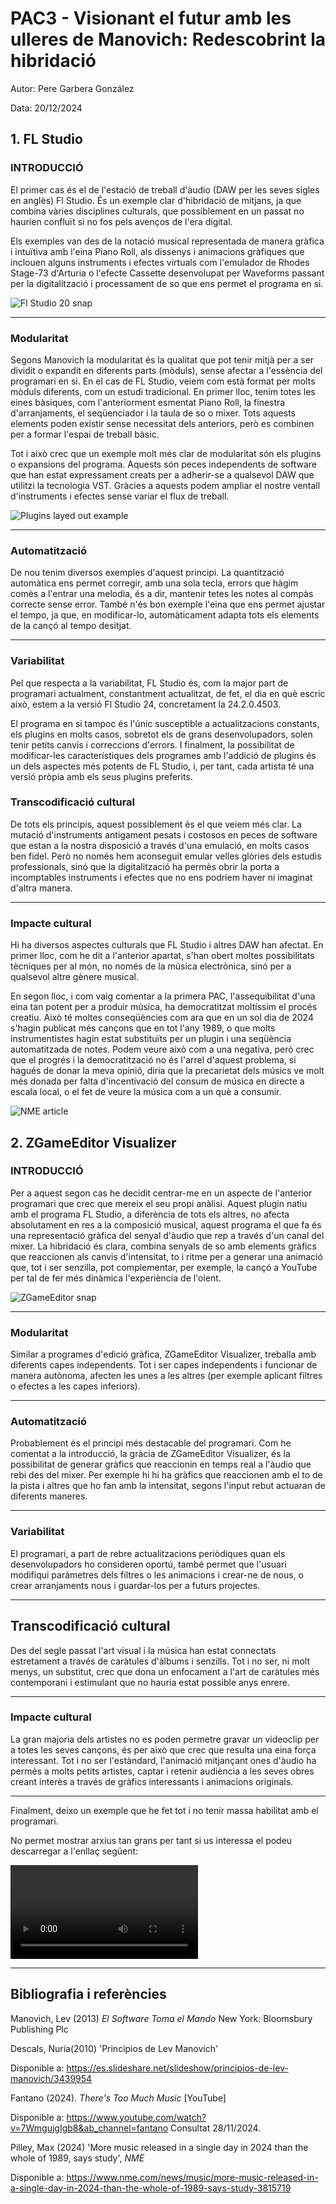 # PAC3 - Visionant el futur amb les ulleres de Manovich: Redescobrint la hibridació


Autor: Pere Garbera González


Data: 20/12/2024


## 1. FL Studio 
### INTRODUCCIÓ
El primer cas és el de l'estació de treball d'àudio (DAW per les seves sigles en anglès) Fl Studio. És un exemple clar d'hibridació  de mitjans, ja que combina vàries disciplines culturals, que possiblement en un passat no haurien confluït si no fos pels avenços de l'era  digital. 

Els exemples van des de la notació musical representada de manera gràfica i intuïtiva amb l'eina Piano Roll, als dissenys i animacions gràfiques que inclouen alguns instruments i efectes virtuals com l'emulador de Rhodes Stage-73 d'Arturia o l'efecte Cassette desenvolupat per Waveforms passant per la digitalització i processament de so que ens permet el programa en si.

![Fl Studio 20 snap](https://github.com/Pere43/PAC3_Manovich_Reloaded/blob/e4e5dcdfc28eb7b0e0c8abb9791419e1e8b5d3c5/snap%20FL.JPG)

---

### Modularitat
Segons Manovich la  modularitat és  la qualitat que pot  tenir mitjà per a ser dividit o expandit en diferents parts (mòduls), sense afectar a l'essència del programari en si. En el cas de FL Studio, veiem com està format per molts mòduls diferents, com un  estudi  tradicional. En primer lloc, tenim totes les eines bàsiques, com l'anteriorment esmentat Piano Roll, la finestra d'arranjaments, el seqüenciador i la taula de so o mixer.  Tots aquests elements poden existir sense necessitat dels anteriors, però es combinen per a formar l'espai de treball bàsic. 

Tot i això  crec que un exemple molt més clar de modularitat són els plugins o expansions del programa. Aquests són peces independents de software que han estat expressament creats per a adherir-se  a qualsevol DAW que utilitzi la tecnologia VST. Gràcies a aquests podem ampliar el nostre ventall d'instruments i efectes sense variar el flux de treball.

![Plugins layed out example](https://github.com/Pere43/PAC3_Manovich_Reloaded/blob/7bdcf48ec725cd5c4d1946bdd2018f0e69ec97a0/Cassette%20%2B%20stage73%20snap.JPG)

---

### Automatització
De nou  tenim diversos exemples d'aquest principi. 
La quantització automàtica ens permet corregir, amb una sola tecla, errors que hàgim comès a l'entrar una melodia, és a dir, mantenir tetes les notes al compàs correcte sense error. També n'és bon exemple l'eina que ens permet ajustar el tempo, ja que, en modificar-lo, automàticament adapta tots els elements de la cançó al tempo desitjat.

---

### Variabilitat
Pel que respecta  a la variabilitat, FL Studio és, com la major part de programari actualment, constantment actualitzat, de fet, el dia en què escric això, estem a la versió Fl Studio 24, concretament la 24.2.0.4503. 

El programa en si  tampoc és l'únic susceptible a actualitzacions constants, els plugins en molts casos, sobretot  els de grans desenvolupadors, solen tenir petits canvis i correccions d'errors. I finalment, la possibilitat de modificar-les característiques dels programes amb l'addició de plugins és un dels aspectes més potents de FL Studio, i, per tant, cada artista té una  versió pròpia  amb  els seus plugins preferits.

### Transcodificació cultural
De tots els principis, aquest possiblement és el que veiem més clar. La mutació d'instruments antigament pesats i costosos en peces de software que estan a la nostra disposició a través d'una emulació, en molts casos ben fidel. Però no només hem aconseguit emular velles glòries dels estudis professionals, sinó que la digitalització ha permès obrir la porta a incomptables instruments i efectes que no ens podríem haver ni imaginat d'altra manera.

---

### Impacte  cultural
Hi ha diversos aspectes culturals  que FL Studio i altres DAW han afectat. En primer lloc, com he dit a l'anterior apartat, s'han obert moltes possibilitats tècniques per al món, no només de la música electrònica, sinó per a qualsevol altre gènere musical.

En segon lloc, i com vaig comentar a la primera PAC, l'assequibilitat d'una eina tan  potent per a produir  música, ha democratitzat moltíssim el procés creatiu. Això   té moltes conseqüències com ara que en un sol dia de 2024 s'hagin publicat  més cançons que en tot l'any 1989, o que molts instrumentistes hagin estat substituïts per un plugin i una seqüència automatitzada de notes. Podem veure això com a una negativa, però crec que el progrés i la democratització no és l'arrel d'aquest problema, si hagués de donar la meva opinió, diria que la precarietat dels músics ve molt més donada per falta d'incentivació del consum de música  en directe  a escala local, o el fet de veure la música com a un què a consumir. 

![NME article](https://github.com/Pere43/PAC3_Manovich_Reloaded/blob/2e07160007ddc2f8503effc401c4fc88e23b1f5d/article.JPG)


## 2. ZGameEditor Visualizer

### INTRODUCCIÓ
Per a aquest segon cas he decidit centrar-me en un aspecte de l'anterior programari que crec que mereix  el seu propi anàlisi. Aquest plugin natiu amb el programa FL Studio, a diferència de tots els altres, no afecta absolutament en res a la composició musical, aquest programa el que fa és una representació  gràfica del senyal d'àudio que rep a través d'un canal del mixer. La hibridació és clara, combina senyals de so amb elements gràfics que reaccionen als canvis d'intensitat, to i ritme  per a generar una animació que, tot i ser senzilla, pot complementar,  per exemple, la cançó a YouTube per tal de fer més dinàmica  l'experiència de l'oient.

![ZGameEditor snap](https://github.com/Pere43/PAC3_Manovich_Reloaded/blob/ee525b7c19f5039c5924c175f1a536ae94ec085c/ZGameEditor%20snap.JPG)

---
### Modularitat
Similar a programes d'edició gràfica, ZGameEditor Visualizer, treballa amb diferents capes independents. Tot i ser capes independents i  funcionar de manera autònoma, afecten les unes a les altres  (per exemple aplicant filtres o efectes a les capes inferiors).

---

### Automatització
Probablement és el principi més destacable del programari. Com he comentat a la introducció, la gràcia de ZGameEditor  Visualizer, és la possibilitat de generar gràfics que reaccionin en temps real a l'àudio que rebi des del mixer. Per exemple hi hi ha gràfics que reaccionen amb el to de la pista i altres que ho fan amb la intensitat, segons l'input rebut actuaran de diferents maneres.

---

### Variabilitat
El programari, a part de rebre actualitzacions periòdiques quan els desenvolupadors  ho consideren  oportú, també permet que l'usuari modifiqui paràmetres dels filtres o les animacions i crear-ne de nous, o crear arranjaments nous i guardar-los per a futurs  projectes.

---

## Transcodificació cultural
Des del  segle passat l'art visual  i la música han estat connectats estretament  a través de caràtules  d'àlbums i senzills. Tot i no ser, ni molt menys, un substitut, crec que dona un enfocament a l'art de caràtules més contemporani i estimulant que  no hauria  estat  possible anys enrere. 

---

### Impacte cultural
La gran majoria dels artistes no es  poden permetre gravar un videoclip per a totes les seves cançons, és per  això que  crec que resulta  una eina força interessant. Tot i no ser l'estàndard, l'animació mitjançant ones d'àudio  ha permès a molts petits artistes, captar i retenir audiència a les seves obres  creant interès a través de gràfics interessants i animacions originals. 

---

Finalment,  deixo un exemple que he fet tot i no tenir  massa habilitat amb el programari. 

No permet mostrar arxius tan grans per tant si us interessa el podeu descarregar a l'enllaç següent:

![Vídeo utilitzant el visualizer](https://github.com/Pere43/PAC3_Manovich_Reloaded/blob/6f650526d457f540922e0739cf4a1b8af9bbb23c/proves%20PAC3.mp4)

---

## Bibliografia i referències

Manovich, Lev (2013) _El Software Toma el Mando_ New York: Bloomsbury Publishing Plc



Descals, Nuria(2010) 'Principios de Lev Manovich'

Disponible a: https://es.slideshare.net/slideshow/principios-de-lev-manovich/3439954




Fantano (2024). _There's Too Much Music_ [YouTube] 

Disponible a: https://www.youtube.com/watch?v=7WmgujgIgb8&ab_channel=fantano Consultat 28/11/2024. 




Pilley, Max (2024) 'More music released in a single day in 2024 than the whole of 1989, says study', _NME_ 

Disponible a: https://www.nme.com/news/music/more-music-released-in-a-single-day-in-2024-than-the-whole-of-1989-says-study-3815719
